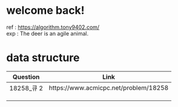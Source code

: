 # welcome back!
ref : https://algorithm.tony9402.com/ </br>
exp : The deer is an agile animal. </br>

# data structure
<table>
    <thead>
        <tr>
            <th>Question</th>
            <th>Link</th>
        </tr>
    </thead>
    <tbody>
        <tr>
            <td>18258_큐 2</td>
            <td>https://www.acmicpc.net/problem/18258</td>
        </tr>
        <tr>
            <td></td>
            <td></td>
        </tr>
        <tr>
            <td></td>
            <td></td>
        </tr>
        <tr>
            <td></td>
            <td></td>
        </tr>
    </tbody>
</table>
